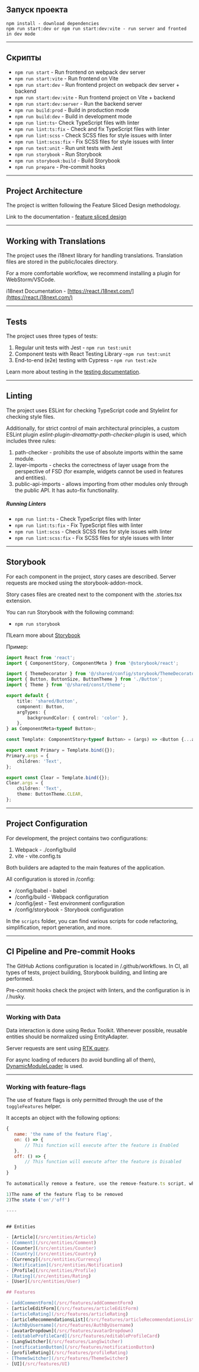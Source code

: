 ## Запуск проекта

```
npm install - download dependencies
npm run start:dev or npm run start:dev:vite - run server and fronted in dev mode
```

---

## Скрипты

- `npm run start` - Run frontend on webpack dev server
- `npm run start:vite` - Run frontend on Vite
- `npm run start:dev` - Run frontend project on webpack dev
  server + backend
- `npm run start:dev:vite` - Run frontend project on Vite +
  backend
- `npm run start:dev:server` - Run the backend server
- `npm run build:prod` - Build in production mode
- `npm run build:dev` - Build in development mode
- `npm run lint:ts`- Check TypeScript files with linter
- `npm run lint:ts:fix` - Check and fix TypeScript files with
  linter
- `npm run lint:scss` - Check SCSS files for style issues with
  linter
- `npm run lint:scss:fix` - Fix SCSS files for style issues with
  linter
- `npm run test:unit` - Run unit tests with Jest
- `npm run storybook` - Run Storybook
- `npm run storybook:build` - Build Storybook
- `npm run prepare` - Pre-commit hooks

---

## Project Architecture

The project is written following the Feature Sliced Design
methodology.

Link to the documentation -
[feature sliced design](https://feature-sliced.design/docs/get-started/tutorial)

---

## Working with Translations

The project uses the i18next library for handling translations.
Translation files are stored in the public/locales directory.

For a more comfortable workflow, we recommend installing a plugin
for WebStorm/VSCode.

i18next Documentation -
[https://react.i18next.com/](https://react.i18next.com/)

---

## Tests

The project uses three types of tests:

1. Regular unit tests with Jest - `npm run test:unit`
2. Component tests with React Testing
   Library -`npm run test:unit`
3. End-to-end (e2e) testing with Cypress - `npm run test:e2e`

Learn more about testing in the
[ testing documentation](/docs/tests.md).

---

## Linting

The project uses ESLint for checking TypeScript code and
Stylelint for checking style files.

Additionally, for strict control of main architectural
principles, a custom ESLint plugin
_eslint-plugin-dreamatty-path-checker-plugin_ is used, which
includes three rules:

1. path-checker - prohibits the use of absolute imports within
   the same module.
2. layer-imports - checks the correctness of layer usage from the
   perspective of FSD (for example, widgets cannot be used in
   features and entities).
3. public-api-imports - allows importing from other modules only
   through the public API. It has auto-fix functionality.

##### Running Linters

- `npm run lint:ts` - Check TypeScript files with linter
- `npm run lint:ts:fix` - Fix TypeScript files with linter
- `npm run lint:scss` - Check SCSS files for style issues with
  linter
- `npm run lint:scss:fix` - Fix SCSS files for style issues with
  linter

---

## Storybook

For each component in the project, story cases are described.
Server requests are mocked using the storybook-addon-mock.

Story cases files are created next to the component with the
.stories.tsx extension.

You can run Storybook with the following command:

- `npm run storybook`

ПLearn more about [Storybook](/docs/storybook.md)

Пример:

```typescript jsx
import React from 'react';
import { ComponentStory, ComponentMeta } from '@storybook/react';

import { ThemeDecorator } from '@/shared/config/storybook/ThemeDecorator/ThemeDecorator';
import { Button, ButtonSize, ButtonTheme } from './Button';
import { Theme } from '@/shared/const/theme';

export default {
    title: 'shared/Button',
    component: Button,
    argTypes: {
        backgroundColor: { control: 'color' },
    },
} as ComponentMeta<typeof Button>;

const Template: ComponentStory<typeof Button> = (args) => <Button {...args} />;

export const Primary = Template.bind({});
Primary.args = {
    children: 'Text',
};

export const Clear = Template.bind({});
Clear.args = {
    children: 'Text',
    theme: ButtonTheme.CLEAR,
};
```

---

## Project Configuration

For development, the project contains two configurations:

1. Webpack - ./config/build
2. vite - vite.config.ts

Both builders are adapted to the main features of the
application.

All configuration is stored in /config:

- /config/babel - babel
- /config/build - Webpack configuration
- /config/jest - Test environment configuration
- /config/storybook - Storybook configuration

In the `scripts` folder, you can find various scripts for code
refactoring, simplification, report generation, and more.

---

## CI Pipeline and Pre-commit Hooks

The GitHub Actions configuration is located in
/.github/workflows. In CI, all types of tests, project building,
Storybook building, and linting are performed.

Pre-commit hooks check the project with linters, and the
configuration is in /.husky.

---

### Working with Data

Data interaction is done using Redux Toolkit. Whenever possible,
reusable entities should be normalized using EntityAdapter.

Server requests are sent using
[RTK query](/src/shared/api/rtkApi.ts).

For async loading of reducers (to avoid bundling all of them),
[DynamicModuleLoader](/src/shared/lib/components/DynamicModuleLoader/DynamicModuleLoader.tsx)
is used.

---

### Working with feature-flags

The use of feature flags is only permitted through the use of the
`toggleFeatures` helper.

It accepts an object with the following options:

```javascript
{
   name: 'the name of the feature flag',
   on: () => {
       // This function will execute after the feature is Enabled
   },
   off: () => {
       // This function will execute after the feature is Disabled
   }
}

To automatically remove a feature, use the remove-feature.ts script, which takes 2 arguments:

1)The name of the feature flag to be removed
2)The state ('on'/'off')

----


## Entities

- [Article](/src/entities/Article)
- [Comment](/src/entities/Comment)
- [Counter](/src/entities/Counter)
- [Country](/src/entities/Country)
- [Currency](/src/entities/Currency)
- [Notification](/src/entities/Notification)
- [Profile](/src/entities/Profile)
- [Rating](/src/entities/Rating)
- [User](/src/entities/User)

## Features

- [addCommentForm](/src/features/addCommentForm)
- [articleEditForm](/src/features/articleEditForm)
- [articleRating](/src/features/articleRating)
- [articleRecommendationsList](/src/features/articleRecommendationsList)
- [AuthByUsername](/src/features/AuthByUsername)
- [avatarDropdown](/src/features/avatarDropdown)
- [editableProfileCard](/src/features/editableProfileCard)
- [LangSwitcher](/src/features/LangSwitcher)
- [notificationButton](/src/features/notificationButton)
- [profileRating](/src/features/profileRating)
- [ThemeSwitcher](/src/features/ThemeSwitcher)
- [UI](/src/features/UI)
```

